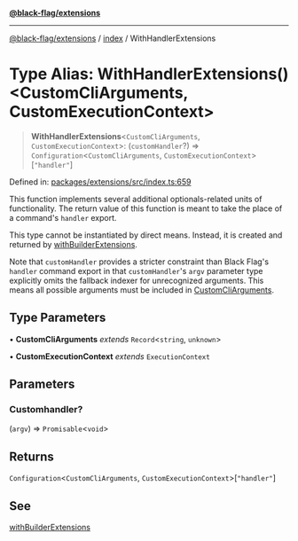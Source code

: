 [**@black-flag/extensions**][1]

---

[@black-flag/extensions][1] / [index][2] / WithHandlerExtensions

# Type Alias: WithHandlerExtensions()\<CustomCliArguments, CustomExecutionContext>

> **WithHandlerExtensions**<`CustomCliArguments`, `CustomExecutionContext`>: (`customHandler`?) => `Configuration`<`CustomCliArguments`, `CustomExecutionContext`>\[`"handler"`]

Defined in: [packages/extensions/src/index.ts:659][3]

This function implements several additional optionals-related units of
functionality. The return value of this function is meant to take the place
of a command's `handler` export.

This type cannot be instantiated by direct means. Instead, it is created and
returned by [withBuilderExtensions][4].

Note that `customHandler` provides a stricter constraint than Black Flag's
`handler` command export in that `customHandler`'s `argv` parameter type
explicitly omits the fallback indexer for unrecognized arguments. This
means all possible arguments must be included in [CustomCliArguments][5].

## Type Parameters

• **CustomCliArguments** _extends_ `Record`<`string`, `unknown`>

• **CustomExecutionContext** _extends_ `ExecutionContext`

## Parameters

### Customhandler?

(`argv`) => `Promisable`<`void`>

## Returns

`Configuration`<`CustomCliArguments`, `CustomExecutionContext`>\[`"handler"`]

## See

[withBuilderExtensions][4]

[1]: ../../README.md
[2]: ../README.md
[3]: https://github.com/Xunnamius/black-flag/blob/1b1b5b597cf8302c1cc5affdd2e1dd9189034907/packages/extensions/src/index.ts#L659
[4]: ../functions/withBuilderExtensions.md
[5]: WithHandlerExtensions.md
